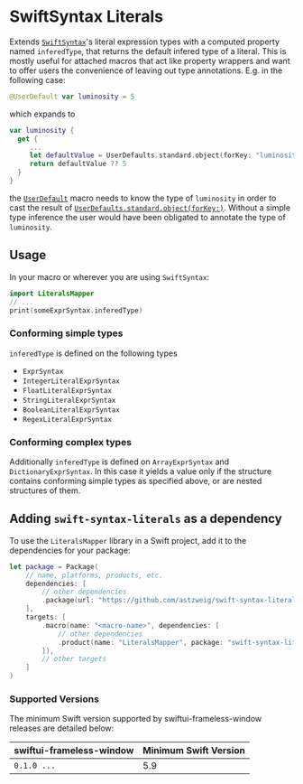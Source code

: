 # SwiftSyntax Literals
Extends [`SwiftSyntax`][swift-syntax]'s literal expression types with a computed
property named `inferedType`, that returns the default infered type of a literal.
This is mostly useful for attached macros that act like property wrappers and want
to offer users the convenience of leaving out type annotations. E.g. in the
following case:

```swift
@UserDefault var luminosity = 5
```

which expands to

```swift
var luminosity {
  get {
     ...
     let defaultValue = UserDefaults.standard.object(forKey: "luminosity") as? Int
     return defaultValue ?? 5
  }
}
```

the [`UserDefault`][user-default] macro needs to know the type of `luminosity` in
order to cast the result of [`UserDefaults.standard.object(forKey:)`][userdefaults-objectfor].
Without a simple type inference the user would have been obligated to annotate the type of `luminosity`.

[swift-syntax]: https://github.com/apple/swift-syntax
[user-default]: https://github.com/astzweig/swift-userdefaults-storage
[integer-literal]: https://swiftpackageindex.com/apple/swift-syntax/508.0.1/documentation/swiftsyntax/integerliteralexprsyntax
[userdefaults-objectfor]: https://developer.apple.com/documentation/foundation/userdefaults/1410095-object

## Usage
In your macro or wherever you are using `SwiftSyntax`:

```swift
import LiteralsMapper
// ...
print(someExprSyntax.inferedType)
```

### Conforming simple types
`inferedType` is defined on the following types

- `ExprSyntax`
- `IntegerLiteralExprSyntax`
- `FloatLiteralExprSyntax`
- `StringLiteralExprSyntax`
- `BooleanLiteralExprSyntax`
- `RegexLiteralExprSyntax`

### Conforming complex types
Additionally `inferedType` is defined on `ArrayExprSyntax` and
`DictionaryExprSyntax`. In this case it yields a value only if the structure
contains conforming simple types as specified above, or are nested structures
of them.

## Adding `swift-syntax-literals` as a dependency
To use the `LiteralsMapper` library in a Swift project, add it to the
dependencies for your package:

```swift
let package = Package(
    // name, platforms, products, etc.
    dependencies: [
        // other dependencies
        .package(url: "https://github.com/astzweig/swift-syntax-literals", from: "0.1.0"),
    ],
    targets: [
        .macro(name: "<macro-name>", dependencies: [
            // other dependencies
            .product(name: "LiteralsMapper", package: "swift-syntax-literals"),
        ]),
        // other targets
    ]
)
```

### Supported Versions

The minimum Swift version supported by swiftui-frameless-window releases are detailed below:

swiftui-frameless-window   | Minimum Swift Version
---------------------------|----------------------
`0.1.0 ...`                | 5.9
